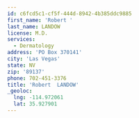 ```yaml
---
id: c6fcd5c1-cf5f-444d-8942-4b385ddc9885
first_name: 'Robert '
last_name: LANDOW
license: M.D.
services:
  - Dermatology
address: 'PO Box 370141'
city: 'Las Vegas'
state: NV
zip: '89137'
phone: 702-451-3376
title: 'Robert  LANDOW'
_geoloc:
  lng: -114.972061
  lat: 35.927901
---
```


